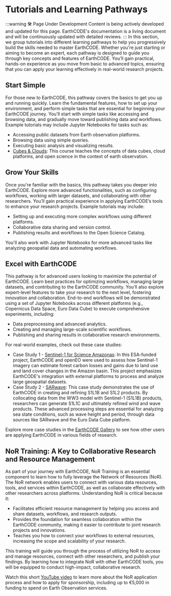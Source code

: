 # Tutorials and Learning Pathways
:::warning 🛠️ Page Under Development
Content is being actively developed and updated for this page. EarthCODE's documentation is a living document and will be continuously updated with detailed reviews.
:::
In this section, we group tutorials into different learning pathways to help you progressively build the skills needed to master EarthCODE. Whether you're just starting or aiming to become an expert, each pathway is designed to guide you through key concepts and features of EarthCODE. You’ll gain practical, hands-on experience as you move from basic to advanced topics, ensuring that you can apply your learning effectively in real-world research projects.

## Start Simple
For those new to EarthCODE, this pathway covers the basics to get you up and running quickly. Learn the fundamental features, how to set up your environment, and perform simple tasks that are essential for beginning your EarthCODE journey. You’ll start with simple tasks like accessing and browsing data, and gradually move toward publishing data and workflows. Example tutorials may include Jupyter Notebooks for tasks such as:

- Accessing public datasets from Earth observation platforms.
- Browsing data using simple queries.
- Executing basic analysis and visualizing results.
- [Cubes & Clouds](https://eo-college.org/courses/cubes-and-clouds/): This course teaches the concepts of data cubes, cloud platforms, and open science in the context of earth observation.  

## Grow Your Skills
Once you're familiar with the basics, this pathway takes you deeper into EarthCODE. Explore more advanced functionalities, such as configuring workflows, working with larger datasets, and collaborating with other researchers. You’ll gain practical experience in applying EarthCODE’s tools to enhance your research projects. Example tutorials may include:

- Setting up and executing more complex workflows using different platforms.
- Collaborative data sharing and version control.
- Publishing results and workflows to the Open Science Catalog.

You'll also work with Jupyter Notebooks for more advanced tasks like analyzing geospatial data and automating workflows.

## Excel with EarthCODE
This pathway is for advanced users looking to maximize the potential of EarthCODE. Learn best practices for optimizing workflows, managing large datasets, and contributing to the EarthCODE community. You’ll also explore expert-level features to take your research to the next level, fostering innovation and collaboration. End-to-end workflows will be demonstrated using a set of Jupyter Notebooks across different platforms (e.g., Copernicus Data Space, Euro Data Cube) to execute comprehensive experiments, including:

- Data preprocessing and advanced analytics.
- Creating and managing large-scale scientific workflows.
- Publishing and sharing results in collaborative research environments.

For real-world examples, check out these case studies:

- Case Study 1 - [Sentinel-1 for Science Amazonas](https://project.gisat.cz/s14scienceAmazonas/): In this ESA-funded project, EarthCODE and openEO were used to assess how Sentinel-1 imagery can estimate forest carbon losses and gains due to land use and land cover changes in the Amazon basin. This project emphasizes EarthCODE's integration with external platforms to process and analyze large geospatial datasets.
- Case Study 2 - [SARwave](https://www.sarwave.org/): This case study demonstrates the use of EarthCODE in creating and refining S1L1B and S1L2 products. By collocating data from the WW3 model with Sentinel-1 (S1L1B) products, researchers can generate S1L1C and ultimately refined wind and wave products. These advanced processing steps are essential for analyzing sea state conditions, such as wave height and period, through data sources like SARwave and the Euro Data Cube platform. 

Explore more case studies in the [EarthCODE Gallery](./Gallery) to see how other users are applying EarthCODE in various fields of research.

## NoR Training: A Key to Collaborative Research and Resource Management
As part of your journey with EarthCODE, NoR Training is an essential component to learn how to fully leverage the Network of Resources (NoR). The NoR network enables users to connect with various data resources, tools, and services within EarthCODE, as well as collaborate effectively with other researchers across platforms. Understanding NoR is critical because it:

- Facilitates efficient resource management by helping you access and share datasets, workflows, and research outputs.
- Provides the foundation for seamless collaboration within the EarthCODE community, making it easier to contribute to joint research projects and innovations.
- Teaches you how to connect your workflows to external resources, increasing the scope and scalability of your research.

This training will guide you through the process of utilizing NoR to access and manage resources, connect with other researchers, and publish your findings. By learning how to integrate NoR with other EarthCODE tools, you will be equipped to conduct high-impact, collaborative research.

Watch this short [YouTube video](https://youtu.be/IJEZRSac6EE?feature=shared) to learn more about the NoR application process and how to apply for sponsorship, including up to €5,000 in funding to spend on Earth Observation services.
